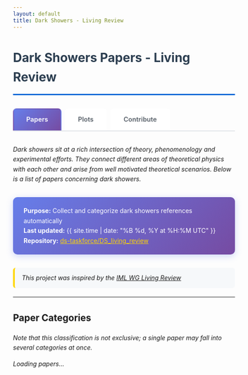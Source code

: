 ```yaml
---
layout: default
title: Dark Showers - Living Review
---
```


<style>
details {
  margin: 20px 0;
  border: 1px solid #e1e4e8;
  border-radius: 6px;
  padding: 0;
}

body {
  font-family: -apple-system, BlinkMacSystemFont, "Segoe UI", Roboto, Helvetica, Arial, sans-serif;
  line-height: 1.6;
}

h1 {
  color: #2c3e50;
  border-bottom: 3px solid #0366d6;
  padding-bottom: 15px;
  margin-bottom: 20px;
}

.site-header {
  display: none;
}

.nav-tabs {
  display: flex;
  gap: 8px;
  margin: 30px 0;
  border-bottom: 2px solid #e1e4e8;
  padding-bottom: 0;
}

.nav-tab {
  padding: 12px 28px;
  font-size: 1.05em;
  font-weight: 600;
  text-decoration: none;
  color: #586069;
  border: 2px solid transparent;
  border-bottom: none;
  border-radius: 8px 8px 0 0;
  transition: all 0.3s;
  background: white;
}

.nav-tab:hover {
  background-color: #f6f8fa;
  border-color: #e1e4e8;
  color: #0366d6;
}

.nav-tab.active {
  background: linear-gradient(135deg, #667eea 0%, #764ba2 100%);
  color: white;
  border-color: transparent;
}

.tab-button {
  background: white;
  border: 2px solid #e1e4e8;
  border-bottom: none;
  padding: 12px 28px;
  font-size: 1.05em;
  font-weight: 600;
  cursor: pointer;
  margin-right: 4px;
  border-radius: 8px 8px 0 0;
  transition: all 0.3s;
}

.tab-button:hover {
  background-color: #f6f8fa;
  border-color: #0366d6;
}

.tab-button.active {
  background-color: #0366d6;
  color: white;
  border-color: #0366d6;
}

summary {
  cursor: pointer;
  font-weight: bold;
  font-size: 1.3em;
  padding: 16px;
  background-color: #f6f8fa;
  border-radius: 6px;
  user-select: none;
  list-style: none;
}

summary {
  cursor: pointer;
  font-weight: 600;
  font-size: 1.15em;
  padding: 18px 20px;
  background: linear-gradient(135deg, #667eea 0%, #764ba2 100%);
  color: white;
  border-radius: 8px;
  user-select: none;
  list-style: none;
  transition: all 0.3s;
}

summary:before {
  content: "▶ ";
  display: inline-block;
  transition: transform 0.2s;
}

details[open] summary:before {
  transform: rotate(90deg);
}

summary:hover {
  transform: translateY(-2px);
  box-shadow: 0 4px 12px rgba(102, 126, 234, 0.4);
}

details[open] summary {
  border-bottom: 2px solid #e1e4e8;
  border-radius: 6px 6px 0 0;
}

.paper-content {
  padding: 16px;
}

.paper-content ul {
  list-style: none;
  padding-left: 0;
  margin: 0;
}

.paper-content li {
  margin-bottom: 12px;
  padding: 14px 16px;
  background: white;
  border: 1px solid #e1e4e8;
  border-left: 4px solid #0366d6;
  border-radius: 6px;
  box-shadow: 0 1px 3px rgba(0,0,0,0.05);
  transition: all 0.2s;
}

.paper-content li:hover {
  box-shadow: 0 2px 8px rgba(0,0,0,0.1);
  border-left-color: #0969da;
  transform: translateX(2px);
}

img {
  max-width: 100%;
  height: auto;
  display: block;
  margin: 20px auto;
  border: 1px solid #ddd;
  border-radius: 4px;
  padding: 5px;
  background: white;
}

.stats-box {
  background: linear-gradient(135deg, #667eea 0%, #764ba2 100%);
  color: white;
  padding: 20px 24px;
  margin: 30px 0;
  border-radius: 10px;
  box-shadow: 0 4px 15px rgba(102, 126, 234, 0.3);
}

.stats-box strong {
  color: #fff;
}

.stats-box a {
  color: #ffd700;
  text-decoration: underline;
}


h2.section-header {
  margin-top: 2em;
  border-bottom: 2px solid #e1e4e8;
  padding-bottom: 10px;
}
</style>

# Dark Showers Papers - Living Review

<nav class="nav-tabs">
  <a href="{{ '/' | relative_url }}" class="nav-tab active"> Papers</a>
  <a href="{{ '/plots' | relative_url }}" class="nav-tab"> Plots</a>
  <a href="{{ '/contributions' | relative_url }}" class="nav-tab"> Contribute </a>
</nav>

*Dark showers sit at a rich intersection of theory, phenomenology and 
experimental efforts. They connect different areas of theoretical physics 
with each other and arise from well motivated theoretical scenarios. 
Below is a list of papers concerning dark showers.*

<div class="stats-box">
<strong>Purpose:</strong> Collect and categorize dark showers references automatically<br>
<strong>Last updated:</strong> {{ site.time | date: "%B %d, %Y at %H:%M UTC" }}<br>
<strong>Repository:</strong> <a href="https://github.com/DS-taskforce/DS_living_review">ds-taskforce/DS_living_review</a>
</div>

<div class="attribution-box" style="background: #f6f8fa; padding: 12px 16px; margin: 20px 0; border-radius: 6px; border-left: 4px solid #ffd700;">
<em>This project was inspired by the <a href="https://iml-wg.github.io/HEPML-LivingReview/" target="_blank">IML WG Living Review</a></em>
</div>

---
## Paper Categories
*Note that this classification is not exclusive; 
a single paper may fall into several categories at once.*

<div id="papers-container">
<p><em>Loading papers...</em></p>
</div>

<script>
function parseMarkdownLine(line) {
  // Convert **bold** to <strong>
  line = line.replace(/\*\*(.*?)\*\*/g, '<strong>$1</strong>');
  // Convert [text](url) to <a>
  line = line.replace(/\[(.*?)\]\((.*?)\)/g, '<a href="$2" target="_blank">$1</a>');
  return line;
}

fetch('{{ "/results/papers.txt" | relative_url }}')
  .then(response => {
    if (!response.ok) {
      throw new Error('README not found');
    }
    return response.text();
  })
  .then(markdown => {
    const lines = markdown.split('\n');
    let html = '';
    let currentSection = null;
    let currentCategory = null;
    let paperItems = [];
    
    for (let i = 0; i < lines.length; i++) {
      const line = lines[i];
      
      // Skip header metadata
      if (line.startsWith('# **A Living Review') || 
          line.startsWith('*Dark showers sit') ||
          line.startsWith('The purpose of this note') ||
          line.startsWith('**Last updated:') ||
          line.startsWith('**Search period:') ||
          line.startsWith('**Total papers found:') ||
          line.startsWith('**Search categories:')) {
        continue;
      }
      
      // Skip empty lines
      if (line.trim() === '') {
        continue;
      }
      
      // H1 sections (like "# General")
      //if (line.match(/^# [^*]/) && !line.startsWith('# **')) {
        // Close previous category
      //  if (currentCategory && paperItems.length > 0) {
      //    html += '<ul>\n' + paperItems.join('\n') + '\n</ul>\n';
      //    html += '</div></details>\n\n';
      //    paperItems = [];
      //    currentCategory = null;
      //  }
        
      //  const sectionTitle = line.substring(2).trim();
      //  html += `<h2 class="section-header">${sectionTitle}</h2>\n\n`;
      //  currentSection = sectionTitle;
      //  continue;
      //}
      
      // H2 categories (like "## Model Building - SU(N) (5 papers)")
      if (line.startsWith('## ')) {
        // Close previous category
        if (currentCategory && paperItems.length > 0) {
          html += '<ul>\n' + paperItems.join('\n') + '\n</ul>\n';
          html += '</div></details>\n\n';
          paperItems = [];
        }
        
        const categoryTitle = line.substring(3).trim();
        html += `<details>\n<summary>${categoryTitle}</summary>\n<div class="paper-content">\n`;
        currentCategory = categoryTitle;
        continue;
      }
      
      // Paper entries (bullets starting with *)
      if (line.trim().startsWith('* ') && currentCategory) {
        const paperContent = line.trim().substring(2); // Remove "* "
        const parsedContent = parseMarkdownLine(paperContent);
        paperItems.push(`<li>${parsedContent}</li>`);
      }
    }
    
    // Close last category
    if (currentCategory && paperItems.length > 0) {
      html += '<ul>\n' + paperItems.join('\n') + '\n</ul>\n';
      html += '</div></details>\n\n';
    }
    
    document.getElementById('papers-container').innerHTML = html || 
      '<p><strong>No papers found in README.</strong></p>';
  })
  .catch(error => {
    console.error('Error loading papers:', error);
    document.getElementById('papers-container').innerHTML = 
      '<div style="background: #fff3cd; border-left: 4px solid #ffc107; padding: 16px; border-radius: 6px;">' +
      '<strong>Unable to load papers.</strong><br>' +
      'Error: ' + error.message + '<br><br>' +
      'Make sure:<br>' +
      '1. <code>results/README.md</code> exists in your repository<br>' +
      '2. <code>_config.yml</code> includes the results folder<br>' +
      '3. Wait 2-3 minutes after pushing changes for GitHub Pages to rebuild' +
      '</div>';
  });
</script>
